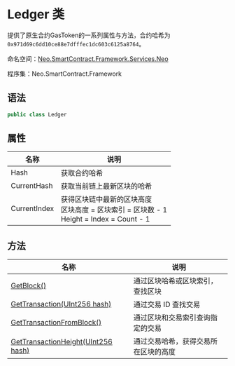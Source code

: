 # Ledger 类

提供了原生合约GasToken的一系列属性与方法，合约哈希为`0x971d69c6dd10ce88e7dfffec1dc603c6125a8764`。

命名空间：[Neo.SmartContract.Framework.Services.Neo](../neo.md)

程序集：Neo.SmartContract.Framework

## 语法

```c#
public class Ledger
```

## 属性

| 名称         | 说明                                                         |
| ------------ | ------------------------------------------------------------ |
| Hash         | 获取合约哈希                                                 |
| CurrentHash  | 获取当前链上最新区块的哈希                                   |
| CurrentIndex | 获得区块链中最新的区块高度<br/>区块高度 = 区块索引 = 区块数 - 1<br/>Height = Index = Count - 1 |

## 方法

| 名称                                                         | 说明                                                         |
| ------------------------------------------------------------ | ------------------------------------------------------------ |
| [GetBlock()](Blockchain/GetBlock.md)             | 通过区块哈希或区块索引，查找区块                                       |
| [GetTransaction(UInt256 hash)](Blockchain/GetTransaction.md) | 通过交易 ID 查找交易                                         |
| [GetTransactionFromBlock()](Blockchain/GetTransactionFromBlock.md) | 通过区块和交易索引查询指定的交易                             |
| [GetTransactionHeight(UInt256 hash)](Blockchain/GetTransactionHeight.md) | 通过交易哈希，获得交易所在区块的高度 |

